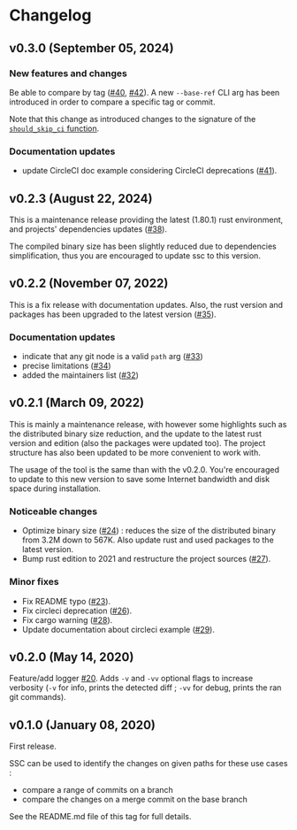 # Changelog

## v0.3.0 (September 05, 2024)

### New features and changes

Be able to compare by tag ([#40](https://github.com/KnpLabs/should-skip-ci/pull/40), [#42](https://github.com/KnpLabs/should-skip-ci/pull/42)).
A new `--base-ref` CLI arg has been introduced in order to compare a specific
tag or commit.

Note that this change as introduced changes to the signature of the
[`should_skip_ci` function](/src/lib.rs).

### Documentation updates

- update CircleCI doc example considering CircleCI deprecations ([#41](https://github.com/KnpLabs/should-skip-ci/pull/41)).

## v0.2.3 (August 22, 2024)

This is a maintenance release providing the latest (1.80.1) rust environment,
and projects' dependencies updates ([#38](https://github.com/KnpLabs/should-skip-ci/pull/38)).

The compiled binary size has been slightly reduced due to dependencies
simplification, thus you are encouraged to update ssc to this version.


## v0.2.2 (November 07, 2022)

This is a fix release with documentation updates. Also, the rust version and
packages has been upgraded to the latest version ([#35](https://github.com/KnpLabs/should-skip-ci/pull/35)).

### Documentation updates

- indicate that any git node is a valid `path` arg ([#33](https://github.com/KnpLabs/should-skip-ci/pull/33))
- precise limitations ([#34](https://github.com/KnpLabs/should-skip-ci/pull/34))
- added the maintainers list ([#32](https://github.com/KnpLabs/should-skip-ci/pull/32))

## v0.2.1 (March 09, 2022)

This is mainly a maintenance release, with however some highlights such as the
distributed binary size reduction, and the update to the latest rust version and
edition (also the packages were updated too).
The project structure has also been updated to be more convenient to work with.

The usage of the tool is the same than with the v0.2.0.
You're encouraged to update to this new version to save some Internet bandwidth
and disk space during installation.

### Noticeable changes

- Optimize binary size ([#24](https://github.com/KnpLabs/should-skip-ci/pull/24)) :
reduces the size of the distributed binary from 3.2M down to 567K.
Also update rust and used packages to the latest version.
- Bump rust edition to 2021 and restructure the project sources ([#27](https://github.com/KnpLabs/should-skip-ci/pull/27)).

### Minor fixes

- Fix README typo ([#23](https://github.com/KnpLabs/should-skip-ci/pull/23)).
- Fix circleci deprecation ([#26](https://github.com/KnpLabs/should-skip-ci/pull/26)).
- Fix cargo warning ([#28](https://github.com/KnpLabs/should-skip-ci/pull/28)).
- Update documentation about circleci example ([#29](https://github.com/KnpLabs/should-skip-ci/pull/29)).

## v0.2.0 (May 14, 2020)

Feature/add logger [#20](https://github.com/KnpLabs/should-skip-ci/pull/20).
Adds `-v` and `-vv` optional flags to increase verbosity
(`-v` for info, prints the detected diff ; `-vv` for debug, prints the ran git
commands).

## v0.1.0 (January 08, 2020)

First release.

SSC can be used to identify the changes on given paths for these use cases :

- compare a range of commits on a branch
- compare the changes on a merge commit on the base branch

See the README.md file of this tag for full details.

